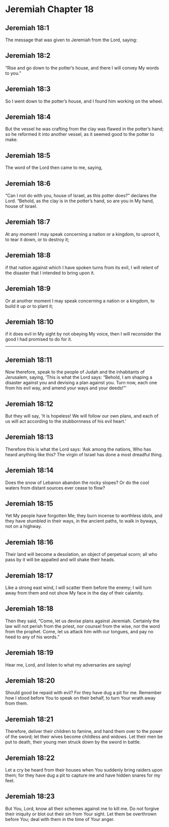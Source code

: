 # Jeremiah Chapter 18

## Jeremiah 18:1

The message that was given to Jeremiah from the Lord, saying:

## Jeremiah 18:2

“Rise and go down to the potter’s house, and there I will convey My words to you.”

## Jeremiah 18:3

So I went down to the potter’s house, and I found him working on the wheel.

## Jeremiah 18:4

But the vessel he was crafting from the clay was flawed in the potter’s hand; so he reformed it into another vessel, as it seemed good to the potter to make.

## Jeremiah 18:5

The word of the Lord then came to me, saying,

## Jeremiah 18:6

“Can I not do with you, house of Israel, as this potter does?” declares the Lord. “Behold, as the clay is in the potter’s hand, so are you in My hand, house of Israel.

## Jeremiah 18:7

At any moment I may speak concerning a nation or a kingdom, to uproot it, to tear it down, or to destroy it;

## Jeremiah 18:8

if that nation against which I have spoken turns from its evil, I will relent of the disaster that I intended to bring upon it.

## Jeremiah 18:9

Or at another moment I may speak concerning a nation or a kingdom, to build it up or to plant it;

## Jeremiah 18:10

if it does evil in My sight by not obeying My voice, then I will reconsider the good I had promised to do for it.

---

## Jeremiah 18:11

Now therefore, speak to the people of Judah and the inhabitants of Jerusalem, saying, ‘This is what the Lord says: “Behold, I am shaping a disaster against you and devising a plan against you. Turn now, each one from his evil way, and amend your ways and your deeds!”’

## Jeremiah 18:12

But they will say, ‘It is hopeless! We will follow our own plans, and each of us will act according to the stubbornness of his evil heart.’

## Jeremiah 18:13

Therefore this is what the Lord says: ‘Ask among the nations, Who has heard anything like this? The virgin of Israel has done a most dreadful thing.

## Jeremiah 18:14

Does the snow of Lebanon abandon the rocky slopes? Or do the cool waters from distant sources ever cease to flow?

## Jeremiah 18:15

Yet My people have forgotten Me; they burn incense to worthless idols, and they have stumbled in their ways, in the ancient paths, to walk in byways, not on a highway.

## Jeremiah 18:16

Their land will become a desolation, an object of perpetual scorn; all who pass by it will be appalled and will shake their heads.

## Jeremiah 18:17

Like a strong east wind, I will scatter them before the enemy; I will turn away from them and not show My face in the day of their calamity.

## Jeremiah 18:18

Then they said, “Come, let us devise plans against Jeremiah. Certainly the law will not perish from the priest, nor counsel from the wise, nor the word from the prophet. Come, let us attack him with our tongues, and pay no heed to any of his words.”

## Jeremiah 18:19

Hear me, Lord, and listen to what my adversaries are saying!

## Jeremiah 18:20

Should good be repaid with evil? For they have dug a pit for me. Remember how I stood before You to speak on their behalf, to turn Your wrath away from them.

## Jeremiah 18:21

Therefore, deliver their children to famine, and hand them over to the power of the sword; let their wives become childless and widows. Let their men be put to death, their young men struck down by the sword in battle.

## Jeremiah 18:22

Let a cry be heard from their houses when You suddenly bring raiders upon them; for they have dug a pit to capture me and have hidden snares for my feet.

## Jeremiah 18:23

But You, Lord, know all their schemes against me to kill me. Do not forgive their iniquity or blot out their sin from Your sight. Let them be overthrown before You; deal with them in the time of Your anger.
